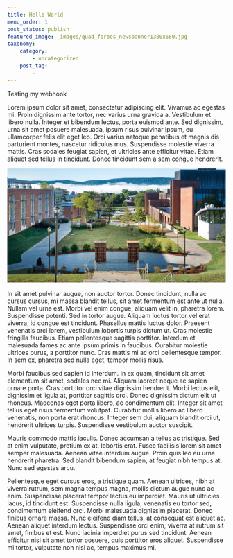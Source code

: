 ```yaml
---
title: Hello World
menu_order: 1
post_status: publish
featured_image: _images/quad_forbes_newsbanner1300x680.jpg
taxonomy:
    category:
        - uncategorized
    post_tag:
        - 
---
```

Testing my webhook

Lorem ipsum dolor sit amet, consectetur adipiscing elit. Vivamus ac egestas mi. Proin dignissim ante tortor, nec varius urna gravida a. Vestibulum et libero nulla. Integer et bibendum lectus, porta euismod ante. Sed dignissim, urna sit amet posuere malesuada, ipsum risus pulvinar ipsum, eu ullamcorper felis elit eget leo. Orci varius natoque penatibus et magnis dis parturient montes, nascetur ridiculus mus. Suspendisse molestie viverra mattis. Cras sodales feugiat sapien, et ultricies ante efficitur vitae. Etiam aliquet sed tellus in tincidunt. Donec tincidunt sem a sem congue hendrerit.

![Oneonta Campus](/_images/quad_forbes_newsbanner1300x680.jpg "The Pillars of Oneonta are an important part of campus traditions.")

In sit amet pulvinar augue, non auctor tortor. Donec tincidunt, nulla ac cursus cursus, mi massa blandit tellus, sit amet fermentum est ante ut nulla. Nullam vel urna est. Morbi vel enim congue, aliquam velit in, pharetra lorem. Suspendisse potenti. Sed in tortor augue. Aliquam luctus tortor vel erat viverra, id congue est tincidunt. Phasellus mattis luctus dolor. Praesent venenatis orci lorem, vestibulum lobortis turpis dictum ut. Cras molestie fringilla faucibus. Etiam pellentesque sagittis porttitor. Interdum et malesuada fames ac ante ipsum primis in faucibus. Curabitur molestie ultrices purus, a porttitor nunc. Cras mattis mi ac orci pellentesque tempor. In sem ex, pharetra sed nulla eget, tempor mollis risus.

Morbi faucibus sed sapien id interdum. In ex quam, tincidunt sit amet elementum sit amet, sodales nec mi. Aliquam laoreet neque ac sapien ornare porta. Cras porttitor orci vitae dignissim hendrerit. Morbi lectus elit, dignissim et ligula at, porttitor sagittis orci. Donec dignissim dictum elit ut rhoncus. Maecenas eget porta libero, ac condimentum elit. Integer sit amet tellus eget risus fermentum volutpat. Curabitur mollis libero ac libero venenatis, non porta erat rhoncus. Integer sem dui, aliquam blandit orci ut, hendrerit ultrices turpis. Suspendisse vestibulum auctor suscipit.

Mauris commodo mattis iaculis. Donec accumsan a tellus ac tristique. Sed at enim vulputate, pretium ex at, lobortis erat. Fusce facilisis lorem sit amet semper malesuada. Aenean vitae interdum augue. Proin quis leo eu urna hendrerit pharetra. Sed blandit bibendum sapien, at feugiat nibh tempus at. Nunc sed egestas arcu.

Pellentesque eget cursus eros, a tristique quam. Aenean ultrices, nibh at viverra rutrum, sem magna tempus magna, mollis dictum augue nunc ac enim. Suspendisse placerat tempor lectus eu imperdiet. Mauris ut ultricies lacus, id tincidunt est. Suspendisse nulla ligula, venenatis eu tortor sed, condimentum eleifend orci. Morbi malesuada dignissim placerat. Donec finibus ornare massa. Nunc eleifend diam tellus, at consequat est aliquet ac. Aenean aliquet interdum lectus. Suspendisse orci enim, viverra at rutrum sit amet, finibus et est. Nunc lacinia imperdiet purus sed tincidunt. Aenean efficitur nisi sit amet tortor posuere, quis porttitor eros aliquet. Suspendisse mi tortor, vulputate non nisl ac, tempus maximus mi.
